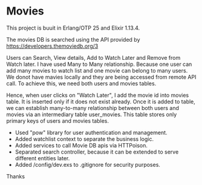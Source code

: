 # Movies

This project is buuit in Erlang/OTP 25 and Elixir 1.13.4.

The movies DB is searched using the API provided by https://developers.themoviedb.org/3

Users can Search, View details, Add to Watch Later and Remove from Watch later.
I have used Many to Many relationship. Because one user can add many movies to watch list
and one movie can belong to many users.
We donot have mavies locally and they are being accessed from remote API call.
To achieve this, we need both users and movies tables.

Hence, when user clicks on "Watch Later", I add the movie id into movies table.
It is inserted only if it does not exist already.
Once it is added to table, we can establish many-to-many relationship between both users and movies via an intermediary table user_movies.
This table stores only primary keys of users and movies tables.

- Used "pow" library for user authentication and management.
- Added watchlist context to separate the business logic.
- Added services to call Movie DB apis via HTTPoison.
- Separated search controller, because it can be extended to serve different entities later.
- Added /config/dev.exs to .gitignore for security purposes.

Thanks

